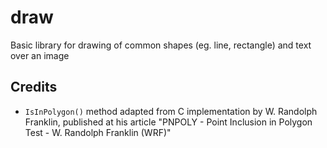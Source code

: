 # draw

Basic library for drawing of common shapes (eg. line, rectangle) and text over an image

## Credits

- `IsInPolygon()` method adapted from C implementation by W. Randolph Franklin, published at his article "PNPOLY - Point Inclusion in Polygon Test - W. Randolph Franklin (WRF)"